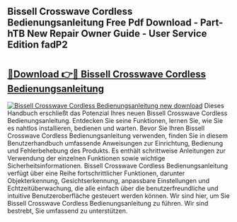 ## Bissell Crosswave Cordless Bedienungsanleitung Free Pdf Download - Part-hTB New Repair Owner Guide - User Service Edition fadP2

# <h2><a href="http://df5slco.blite.top/?on=Bissell+Crosswave+Cordless+Bedienungsanleitung">🔗Download 👉🔴 Bissell Crosswave Cordless Bedienungsanleitung</a></h2>

[![Bissell Crosswave Cordless Bedienungsanleitung new download](https://i.imgur.com/lujVjoI.png)](http://df5slco.blite.top/?on=Bissell+Crosswave+Cordless+Bedienungsanleitung)
Dieses Handbuch erschließt das Potenzial Ihres neuen Bissell Crosswave Cordless Bedienungsanleitung. Entdecken Sie seine Funktionen, lernen Sie, wie Sie es nahtlos installieren, bedienen und warten. Bevor Sie Ihren Bissell Crosswave Cordless Bedienungsanleitung verwenden, finden Sie in diesem Benutzerhandbuch umfassende Anweisungen zur Einrichtung, Bedienung und Fehlerbehebung des Produkts. Es enthält schrittweise Anleitungen zur Verwendung der einzelnen Funktionen sowie wichtige Sicherheitsinformationen. Bissell Crosswave Cordless Bedienungsanleitung verfügt über eine Reihe fortschrittlicher Funktionen, darunter Objekterkennung, Gesichtserkennung, anpassbare Einstellungen und Echtzeitüberwachung, die alle einfach über die benutzerfreundliche und intuitive Benutzeroberfläche gesteuert werden können. Wir sind hier, um Sie Bissell Crosswave Cordless Bedienungsanleitung zu führen. Wir sind bestrebt, Sie umfassend zu unterstützen.
